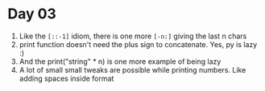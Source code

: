 # Day 03

1. Like the `[::-1]` idiom, there is one more `[-n:]` giving the last n chars
1. print function doesn't need the plus sign to concatenate. Yes, py is lazy :)
1. And the print("string" \* n) is one more example of being lazy
1. A lot of small small tweaks are possible while printing numbers. Like adding spaces inside format
